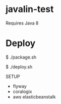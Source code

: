 # javalin-test

Requires Java 8

# Deploy
$ ./package.sh

$ ./deploy.sh

SETUP
- flyway
- coralogix
- aws elasticbeanstalk
